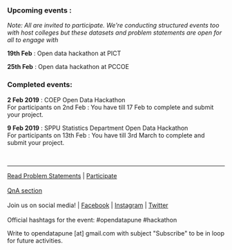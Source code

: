 ### Upcoming events : 

_Note: All are invited to participate. We're conducting structured events too with host colleges but these datasets and problem statements are open for all to engage with_

**19th Feb** : Open data hackathon at PICT  

**25th Feb** : Open data hackathon at PCCOE

### Completed events:  

**2 Feb 2019** : COEP Open Data Hackathon  
For participants on 2nd Feb : You have till 17 Feb to complete and submit your project.

**9 Feb 2019** : SPPU Statistics Department Open Data Hackathon  
For participants on 13th Feb : You have till 3rd March to complete and submit your project.

<br><hr>

[Read Problem Statements](https://github.com/opendatapune/Problem-Statements/wiki) | [Participate](https://github.com/opendatapune/Problem-Statements/issues) 
<br><br>
[QnA section](https://github.com/opendatapune/QnA/issues)
<br><br>
Join us on social media! | [Facebook](https://www.facebook.com/events/526818307723959/) | [Instagram](https://www.instagram.com/opendatapune/) | [Twitter](https://www.twitter.com/opendatapune)
<br><br>
Official hashtags for the event: #opendatapune #hackathon

Write to opendatapune [at] gmail.com with subject "Subscribe" to be in loop for future activities.

